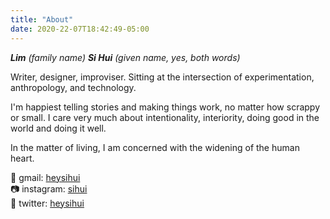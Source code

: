 ```yaml
---
title: "About"
date: 2020-22-07T18:42:49-05:00
---
```


_**Lim** (family name) **Si Hui** (given name, yes, both words)_

Writer, designer, improviser. Sitting at the intersection of experimentation, anthropology, and technology.

I'm happiest telling stories and making things work, no matter how scrappy or small. I care very much about intentionality, interiority, doing good in the world and doing it well.  

In the matter of living, I am concerned with the widening of the human heart.

📮 gmail: [heysihui](mailto:heysihui@gmail.com)\
📷 instagram: [sihui](https://instagram.com/sihui) \
🦜 twitter: [heysihui](https://twitter.com/heysihui)
